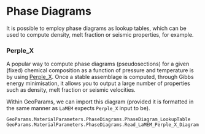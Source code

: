 # Phase Diagrams

It is possible to employ phase diagrams as lookup tables, which can be used to compute density, melt fraction or seismic properties, for example. 


### Perple_X 
A popular way to compute phase diagrams (pseudosections) for a given (fixed) chemical composition as a function of pressure and temperature is by using [Perple_X](https://www.perplex.ethz.ch). Once a stable assemblage is computed, through Gibbs energy minimisation, it allows you to output a large number of properties such as density, melt fraction or seismic velocities.

Within GeoParams, we can import this diagram (provided it is formatted in the same manner as `LaMEM` expects `Perple_X` input to be).

```@docs
GeoParams.MaterialParameters.PhaseDiagrams.PhaseDiagram_LookupTable
GeoParams.MaterialParameters.PhaseDiagrams.Read_LaMEM_Perple_X_Diagram
```

